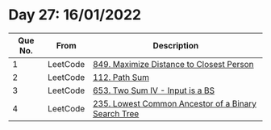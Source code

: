 # Day 27: 16/01/2022

| Que No. | From | Description |
| --- | --- | --- |
| 1 | LeetCode | [849. Maximize Distance to Closest Person](https://leetcode.com/problems/maximize-distance-to-closest-person/) |
| 2 | LeetCode | [112. Path Sum](https://leetcode.com/problems/path-sum/) |
| 3 | LeetCode | [653. Two Sum IV - Input is a BS](https://leetcode.com/problems/two-sum-iv-input-is-a-bst/) |
| 4 | LeetCode | [235. Lowest Common Ancestor of a Binary Search Tree](https://leetcode.com/problems/lowest-common-ancestor-of-a-binary-search-tree/) |
